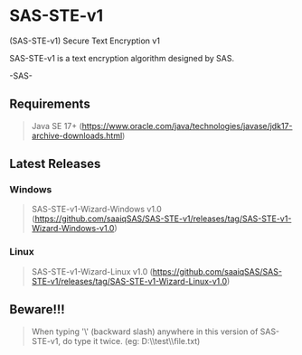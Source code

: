 # SAS-STE-v1
(SAS-STE-v1) Secure Text Encryption v1

SAS-STE-v1 is a text encryption algorithm designed by SAS.

-SAS-

## Requirements
> Java SE 17+ (https://www.oracle.com/java/technologies/javase/jdk17-archive-downloads.html)

## Latest Releases

### Windows
> SAS-STE-v1-Wizard-Windows v1.0 (https://github.com/saaiqSAS/SAS-STE-v1/releases/tag/SAS-STE-v1-Wizard-Windows-v1.0)

### Linux
> SAS-STE-v1-Wizard-Linux v1.0 (https://github.com/saaiqSAS/SAS-STE-v1/releases/tag/SAS-STE-v1-Wizard-Linux-v1.0)

## Beware!!!
> When typing '\\' (backward slash) anywhere in this version of SAS-STE-v1, do type it twice. (eg: D:\\\\test\\\\file.txt)
